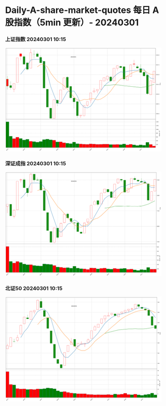 
# Daily-A-share-market-quotes 每日 A 股指数（5min 更新）- 20240301

### 上证指数 20240301 10:15
![](./fig/2024/3/20240301-sh000001.png)

### 深证成指 20240301 10:15
![](./fig/2024/3/20240301-sz399001.png)

### 北证50 20240301 10:15
![](./fig/2024/3/20240301-bj899050.png)
